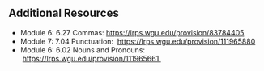 ## Additional Resources

* Module 6: 6.27 Commas: https://lrps.wgu.edu/provision/83784405 
* Module 7: 7.04 Punctuation:  https://lrps.wgu.edu/provision/111965880
* Module 6: 6.02 Nouns and Pronouns:  https://lrps.wgu.edu/provision/111965661 
